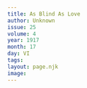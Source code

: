 ```yaml
---
title: As Blind As Love
author: Unknown
issue: 25
volume: 4
year: 1917
month: 17
day: VI
tags:
layout: page.njk
image:
---
```



